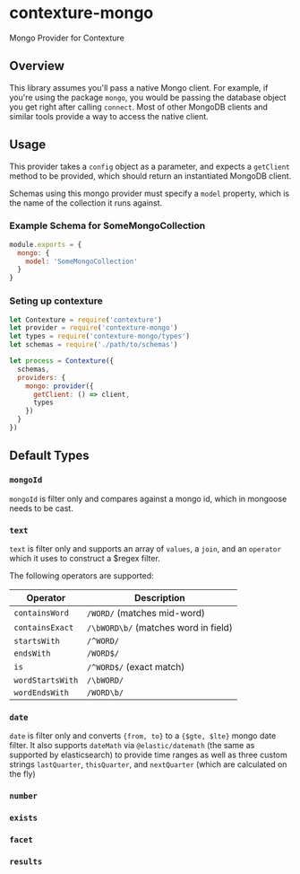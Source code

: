 ﻿# contexture-mongo
Mongo Provider for Contexture

## Overview
This library assumes you'll pass a native Mongo client. For example,
if you're using the package `mongo`, you would be passing the database object you get
right after calling `connect`.  Most of other MongoDB clients and
similar tools provide a way to access the native client.

## Usage
This provider takes a `config` object as a parameter, and expects a
`getClient` method to be provided, which should return an instantiated
MongoDB client.

Schemas using this mongo provider must specify a `model` property,
which is the name of the collection it runs against.

### Example Schema for SomeMongoCollection

```js
module.exports = {
  mongo: {
    model: 'SomeMongoCollection'
  }
}
```

### Seting up contexture
```js
let Contexture = require('contexture')
let provider = require('contexture-mongo')
let types = require('contexture-mongo/types')
let schemas = require('./path/to/schemas')

let process = Contexture({
  schemas,
  providers: {
    mongo: provider({
      getClient: () => client,
      types
    })
  }
})
```

## Default Types

### `mongoId`
`mongoId` is filter only and compares against a mongo id, which in mongoose needs to be cast.

### `text`
`text` is filter only and supports an array of `values`, a `join`, and an `operator` which it uses to construct a $regex filter.

The following operators are supported:

| Operator          | Description |
| ----------------- | ----------- |
| `containsWord`    | `/WORD/` (matches mid-word) |
| `containsExact`   | `/\bWORD\b/` (matches word in field) |
| `startsWith`      | `/^WORD/` |
| `endsWith`        | `/WORD$/` |
| `is`              | `/^WORD$/` (exact match) |
| `wordStartsWith`  | `/\bWORD/` |
| `wordEndsWith`    | `/WORD\b/` |

### `date`
`date` is filter only and converts `{from, to}` to a `{$gte, $lte}` mongo date filter.
It also supports `dateMath` via `@elastic/datemath` (the same as supported by elasticsearch) to provide time ranges as well as three custom strings `lastQuarter`, `thisQuarter`, and `nextQuarter` (which are calculated on the fly)

### `number`
### `exists`
### `facet`
### `results`
